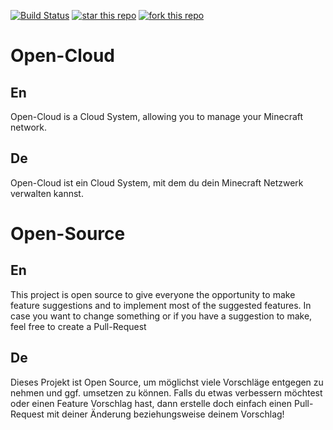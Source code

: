 [![Build Status](https://travis-ci.org/Tammo0987/Open-Cloud.svg?branch=dev)](https://travis-ci.org/Tammo0987/Open-Cloud)
[![star this repo](http://githubbadges.com/star.svg?user=Tammo0987&repo=Open-Cloud)](https://github.com/Tammo0987/Open-Cloud)
[![fork this repo](http://githubbadges.com/fork.svg?user=Tammo0987&repo=Open-Cloud)](https://github.com/Tammo0987/Open-Cloud/fork)

# Open-Cloud 

## En
Open-Cloud is a Cloud System, allowing you to manage your Minecraft network.

## De
Open-Cloud ist ein Cloud System, mit dem du dein Minecraft Netzwerk verwalten kannst.

# Open-Source

## En
This project is open source to give everyone the opportunity to make feature suggestions and to implement most of the suggested features. In case you want to change something or if you have a suggestion to make, feel free to create a Pull-Request

## De
Dieses Projekt ist Open Source, um möglichst viele Vorschläge entgegen zu nehmen und ggf. umsetzen zu können. 
Falls du etwas verbessern möchtest oder einen Feature Vorschlag hast, dann erstelle doch einfach einen Pull-Request mit deiner Änderung beziehungsweise deinem Vorschlag!

